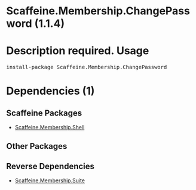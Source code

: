﻿Scaffeine.Membership.ChangePassword (1.1.4)
======
Description required.
Usage
======
<pre>install-package Scaffeine.Membership.ChangePassword</pre>
Dependencies (1)
=====

Scaffeine Packages
------
* [Scaffeine.Membership.Shell](https://github.com/wcpro/Scaffeine/tree/master/src/Scaffeine.Membership.Shell)

Other Packages
------

Reverse Dependencies
-----
* [Scaffeine.Membership.Suite](https://github.com/wcpro/scaffeine/tree/master/src/Scaffeine.Membership.Suite)
